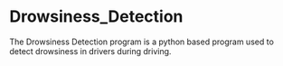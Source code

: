 # Drowsiness_Detection
The Drowsiness Detection program is a python based program used to detect drowsiness in drivers during driving.
